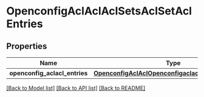 # OpenconfigAclAclAclSetsAclSetAclEntries

## Properties
Name | Type | Description | Notes
------------ | ------------- | ------------- | -------------
**openconfig_aclacl_entries** | [**OpenconfigAclAclOpenconfigaclaclAclsetsAclentries**](OpenconfigAclAclOpenconfigaclaclAclsetsAclentries.md) |  | [optional] 

[[Back to Model list]](../README.md#documentation-for-models) [[Back to API list]](../README.md#documentation-for-api-endpoints) [[Back to README]](../README.md)


